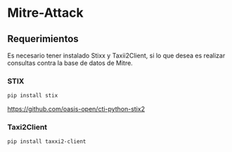 # Mitre-Attack 
## Requerimientos
Es necesario tener instalado Stixx y Taxii2Client, si lo que desea es realizar consultas contra la base de datos de Mitre.
### STIX
```powershell
pip install stix
```
https://github.com/oasis-open/cti-python-stix2

### Taxi2Client
```powershell
pip install taxxi2-client
```



